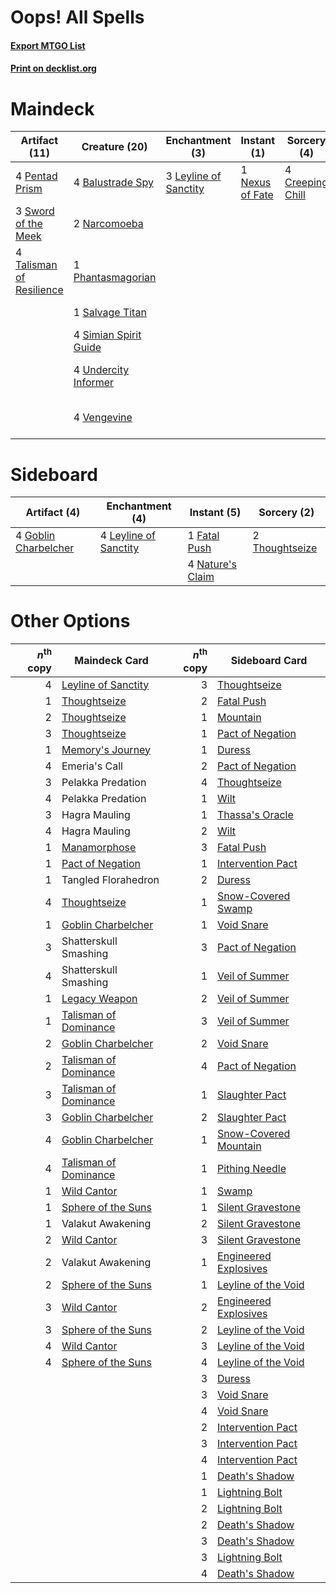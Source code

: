 # Oops! All Spells

#### [Export MTGO List](../collection/Oops!%20All%20Spells/Oops!%20All%20Spells.txt)
#### [Print on decklist.org](http://decklist.org/?deckmain=4%09Agadeem's%20Awakening%0A4%09Balustrade%20Spy%0A4%09Creeping%20Chill%0A3%09Emeria's%20Call%0A2%09Hagra%20Mauling%0A3%09Leyline%20of%20Sanctity%0A2%09Narcomoeba%0A1%09Nexus%20of%20Fate%0A2%09Pelakka%20Predation%0A4%09Pentad%20Prism%0A1%09Phantasmagorian%0A1%09Salvage%20Titan%0A4%09Sea%20Gate%20Restoration%0A2%09Shatterskull%20Smashing%0A4%09Simian%20Spirit%20Guide%0A3%09Sword%20of%20the%20Meek%0A4%09Talisman%20of%20Resilience%0A4%09Turntimber%20Symbiosis%0A4%09Undercity%20Informer%0A4%09Vengevine&deckside=1%09Fatal%20Push%0A4%09Goblin%20Charbelcher%0A4%09Leyline%20of%20Sanctity%0A4%09Nature's%20Claim%0A2%09Thoughtseize)
# Maindeck

|                                           Artifact (11)                                           |                                         Creature (20)                                          |                                        Enchantment (3)                                         |                                       Instant (1)                                        |                                        Sorcery (4)                                        |     Unknown (21)      |
|---------------------------------------------------------------------------------------------------|------------------------------------------------------------------------------------------------|------------------------------------------------------------------------------------------------|------------------------------------------------------------------------------------------|-------------------------------------------------------------------------------------------|-----------------------|
|4 [Pentad Prism](http://gatherer.wizards.com/Pages/Card/Details.aspx?multiverseid=72860)           |4 [Balustrade Spy](http://gatherer.wizards.com/Pages/Card/Details.aspx?multiverseid=366464)     |3 [Leyline of Sanctity](http://gatherer.wizards.com/Pages/Card/Details.aspx?multiverseid=204993)|1 [Nexus of Fate](http://gatherer.wizards.com/Pages/Card/Details.aspx?multiverseid=450253)|4 [Creeping Chill](http://gatherer.wizards.com/Pages/Card/Details.aspx?multiverseid=452816)|4 Agadeem's Awakening  |
|3 [Sword of the Meek](http://gatherer.wizards.com/Pages/Card/Details.aspx?multiverseid=126215)     |2 [Narcomoeba](http://gatherer.wizards.com/Pages/Card/Details.aspx?multiverseid=136140)         |                                                                                                |                                                                                          |                                                                                           |3 Emeria's Call        |
|4 [Talisman of Resilience](http://gatherer.wizards.com/Pages/Card/Details.aspx?multiverseid=464183)|1 [Phantasmagorian](http://gatherer.wizards.com/Pages/Card/Details.aspx?multiverseid=124472)    |                                                                                                |                                                                                          |                                                                                           |2 Hagra Mauling        |
|                                                                                                   |1 [Salvage Titan](http://gatherer.wizards.com/Pages/Card/Details.aspx?multiverseid=174900)      |                                                                                                |                                                                                          |                                                                                           |2 Pelakka Predation    |
|                                                                                                   |4 [Simian Spirit Guide](http://gatherer.wizards.com/Pages/Card/Details.aspx?multiverseid=442137)|                                                                                                |                                                                                          |                                                                                           |4 Sea Gate Restoration |
|                                                                                                   |4 [Undercity Informer](http://gatherer.wizards.com/Pages/Card/Details.aspx?multiverseid=366271) |                                                                                                |                                                                                          |                                                                                           |2 Shatterskull Smashing|
|                                                                                                   |4 [Vengevine](http://gatherer.wizards.com/Pages/Card/Details.aspx?multiverseid=457124)          |                                                                                                |                                                                                          |                                                                                           |4 Turntimber Symbiosis |


# Sideboard

|                                         Artifact (4)                                          |                                        Enchantment (4)                                         |                                        Instant (5)                                        |                                       Sorcery (2)                                       |
|-----------------------------------------------------------------------------------------------|------------------------------------------------------------------------------------------------|-------------------------------------------------------------------------------------------|-----------------------------------------------------------------------------------------|
|4 [Goblin Charbelcher](http://gatherer.wizards.com/Pages/Card/Details.aspx?multiverseid=438497)|4 [Leyline of Sanctity](http://gatherer.wizards.com/Pages/Card/Details.aspx?multiverseid=204993)|1 [Fatal Push](http://gatherer.wizards.com/Pages/Card/Details.aspx?multiverseid=423724)    |2 [Thoughtseize](http://gatherer.wizards.com/Pages/Card/Details.aspx?multiverseid=438676)|
|                                                                                               |                                                                                                |4 [Nature's Claim](http://gatherer.wizards.com/Pages/Card/Details.aspx?multiverseid=382316)|                                                                                         |


# Other Options

|*n*<sup>th</sup> copy|                                         Maindeck Card                                          |*n*<sup>th</sup> copy|                                         Sideboard Card                                         |
|--------------------:|------------------------------------------------------------------------------------------------|--------------------:|------------------------------------------------------------------------------------------------|
|                    4|[Leyline of Sanctity](http://gatherer.wizards.com/Pages/Card/Details.aspx?multiverseid=204993)  |                    3|[Thoughtseize](http://gatherer.wizards.com/Pages/Card/Details.aspx?multiverseid=438676)         |
|                    1|[Thoughtseize](http://gatherer.wizards.com/Pages/Card/Details.aspx?multiverseid=438676)         |                    2|[Fatal Push](http://gatherer.wizards.com/Pages/Card/Details.aspx?multiverseid=423724)           |
|                    2|[Thoughtseize](http://gatherer.wizards.com/Pages/Card/Details.aspx?multiverseid=438676)         |                    1|[Mountain](http://gatherer.wizards.com/Pages/Card/Details.aspx?multiverseid=439859)             |
|                    3|[Thoughtseize](http://gatherer.wizards.com/Pages/Card/Details.aspx?multiverseid=438676)         |                    1|[Pact of Negation](http://gatherer.wizards.com/Pages/Card/Details.aspx?multiverseid=442057)     |
|                    1|[Memory's Journey](http://gatherer.wizards.com/Pages/Card/Details.aspx?multiverseid=254134)     |                    1|[Duress](http://gatherer.wizards.com/Pages/Card/Details.aspx?multiverseid=14557)                |
|                    4|Emeria's Call                                                                                   |                    2|[Pact of Negation](http://gatherer.wizards.com/Pages/Card/Details.aspx?multiverseid=442057)     |
|                    3|Pelakka Predation                                                                               |                    4|[Thoughtseize](http://gatherer.wizards.com/Pages/Card/Details.aspx?multiverseid=438676)         |
|                    4|Pelakka Predation                                                                               |                    1|[Wilt](http://gatherer.wizards.com/Pages/Card/Details.aspx?multiverseid=479696)                 |
|                    3|Hagra Mauling                                                                                   |                    1|[Thassa's Oracle](http://gatherer.wizards.com/Pages/Card/Details.aspx?multiverseid=476324)      |
|                    4|Hagra Mauling                                                                                   |                    2|[Wilt](http://gatherer.wizards.com/Pages/Card/Details.aspx?multiverseid=479696)                 |
|                    1|[Manamorphose](http://gatherer.wizards.com/Pages/Card/Details.aspx?multiverseid=370568)         |                    3|[Fatal Push](http://gatherer.wizards.com/Pages/Card/Details.aspx?multiverseid=423724)           |
|                    1|[Pact of Negation](http://gatherer.wizards.com/Pages/Card/Details.aspx?multiverseid=442057)     |                    1|[Intervention Pact](http://gatherer.wizards.com/Pages/Card/Details.aspx?multiverseid=130680)    |
|                    1|Tangled Florahedron                                                                             |                    2|[Duress](http://gatherer.wizards.com/Pages/Card/Details.aspx?multiverseid=14557)                |
|                    4|[Thoughtseize](http://gatherer.wizards.com/Pages/Card/Details.aspx?multiverseid=438676)         |                    1|[Snow-Covered Swamp](http://gatherer.wizards.com/Pages/Card/Details.aspx?multiverseid=121256)   |
|                    1|[Goblin Charbelcher](http://gatherer.wizards.com/Pages/Card/Details.aspx?multiverseid=438497)   |                    1|[Void Snare](http://gatherer.wizards.com/Pages/Card/Details.aspx?multiverseid=383429)           |
|                    3|Shatterskull Smashing                                                                           |                    3|[Pact of Negation](http://gatherer.wizards.com/Pages/Card/Details.aspx?multiverseid=442057)     |
|                    4|Shatterskull Smashing                                                                           |                    1|[Veil of Summer](http://gatherer.wizards.com/Pages/Card/Details.aspx?multiverseid=466952)       |
|                    1|[Legacy Weapon](http://gatherer.wizards.com/Pages/Card/Details.aspx?multiverseid=135242)        |                    2|[Veil of Summer](http://gatherer.wizards.com/Pages/Card/Details.aspx?multiverseid=466952)       |
|                    1|[Talisman of Dominance](http://gatherer.wizards.com/Pages/Card/Details.aspx?multiverseid=430629)|                    3|[Veil of Summer](http://gatherer.wizards.com/Pages/Card/Details.aspx?multiverseid=466952)       |
|                    2|[Goblin Charbelcher](http://gatherer.wizards.com/Pages/Card/Details.aspx?multiverseid=438497)   |                    2|[Void Snare](http://gatherer.wizards.com/Pages/Card/Details.aspx?multiverseid=383429)           |
|                    2|[Talisman of Dominance](http://gatherer.wizards.com/Pages/Card/Details.aspx?multiverseid=430629)|                    4|[Pact of Negation](http://gatherer.wizards.com/Pages/Card/Details.aspx?multiverseid=442057)     |
|                    3|[Talisman of Dominance](http://gatherer.wizards.com/Pages/Card/Details.aspx?multiverseid=430629)|                    1|[Slaughter Pact](http://gatherer.wizards.com/Pages/Card/Details.aspx?multiverseid=130704)       |
|                    3|[Goblin Charbelcher](http://gatherer.wizards.com/Pages/Card/Details.aspx?multiverseid=438497)   |                    2|[Slaughter Pact](http://gatherer.wizards.com/Pages/Card/Details.aspx?multiverseid=130704)       |
|                    4|[Goblin Charbelcher](http://gatherer.wizards.com/Pages/Card/Details.aspx?multiverseid=438497)   |                    1|[Snow-Covered Mountain](http://gatherer.wizards.com/Pages/Card/Details.aspx?multiverseid=121233)|
|                    4|[Talisman of Dominance](http://gatherer.wizards.com/Pages/Card/Details.aspx?multiverseid=430629)|                    1|[Pithing Needle](http://gatherer.wizards.com/Pages/Card/Details.aspx?multiverseid=129526)       |
|                    1|[Wild Cantor](http://gatherer.wizards.com/Pages/Card/Details.aspx?multiverseid=96934)           |                    1|[Swamp](http://gatherer.wizards.com/Pages/Card/Details.aspx?multiverseid=439858)                |
|                    1|[Sphere of the Suns](http://gatherer.wizards.com/Pages/Card/Details.aspx?multiverseid=213776)   |                    1|[Silent Gravestone](http://gatherer.wizards.com/Pages/Card/Details.aspx?multiverseid=439846)    |
|                    1|Valakut Awakening                                                                               |                    2|[Silent Gravestone](http://gatherer.wizards.com/Pages/Card/Details.aspx?multiverseid=439846)    |
|                    2|[Wild Cantor](http://gatherer.wizards.com/Pages/Card/Details.aspx?multiverseid=96934)           |                    3|[Silent Gravestone](http://gatherer.wizards.com/Pages/Card/Details.aspx?multiverseid=439846)    |
|                    2|Valakut Awakening                                                                               |                    1|[Engineered Explosives](http://gatherer.wizards.com/Pages/Card/Details.aspx?multiverseid=50139) |
|                    2|[Sphere of the Suns](http://gatherer.wizards.com/Pages/Card/Details.aspx?multiverseid=213776)   |                    1|[Leyline of the Void](http://gatherer.wizards.com/Pages/Card/Details.aspx?multiverseid=107682)  |
|                    3|[Wild Cantor](http://gatherer.wizards.com/Pages/Card/Details.aspx?multiverseid=96934)           |                    2|[Engineered Explosives](http://gatherer.wizards.com/Pages/Card/Details.aspx?multiverseid=50139) |
|                    3|[Sphere of the Suns](http://gatherer.wizards.com/Pages/Card/Details.aspx?multiverseid=213776)   |                    2|[Leyline of the Void](http://gatherer.wizards.com/Pages/Card/Details.aspx?multiverseid=107682)  |
|                    4|[Wild Cantor](http://gatherer.wizards.com/Pages/Card/Details.aspx?multiverseid=96934)           |                    3|[Leyline of the Void](http://gatherer.wizards.com/Pages/Card/Details.aspx?multiverseid=107682)  |
|                    4|[Sphere of the Suns](http://gatherer.wizards.com/Pages/Card/Details.aspx?multiverseid=213776)   |                    4|[Leyline of the Void](http://gatherer.wizards.com/Pages/Card/Details.aspx?multiverseid=107682)  |
|                     |                                                                                                |                    3|[Duress](http://gatherer.wizards.com/Pages/Card/Details.aspx?multiverseid=14557)                |
|                     |                                                                                                |                    3|[Void Snare](http://gatherer.wizards.com/Pages/Card/Details.aspx?multiverseid=383429)           |
|                     |                                                                                                |                    4|[Void Snare](http://gatherer.wizards.com/Pages/Card/Details.aspx?multiverseid=383429)           |
|                     |                                                                                                |                    2|[Intervention Pact](http://gatherer.wizards.com/Pages/Card/Details.aspx?multiverseid=130680)    |
|                     |                                                                                                |                    3|[Intervention Pact](http://gatherer.wizards.com/Pages/Card/Details.aspx?multiverseid=130680)    |
|                     |                                                                                                |                    4|[Intervention Pact](http://gatherer.wizards.com/Pages/Card/Details.aspx?multiverseid=130680)    |
|                     |                                                                                                |                    1|[Death's Shadow](http://gatherer.wizards.com/Pages/Card/Details.aspx?multiverseid=425889)       |
|                     |                                                                                                |                    1|[Lightning Bolt](http://gatherer.wizards.com/Pages/Card/Details.aspx?multiverseid=806)          |
|                     |                                                                                                |                    2|[Lightning Bolt](http://gatherer.wizards.com/Pages/Card/Details.aspx?multiverseid=806)          |
|                     |                                                                                                |                    2|[Death's Shadow](http://gatherer.wizards.com/Pages/Card/Details.aspx?multiverseid=425889)       |
|                     |                                                                                                |                    3|[Death's Shadow](http://gatherer.wizards.com/Pages/Card/Details.aspx?multiverseid=425889)       |
|                     |                                                                                                |                    3|[Lightning Bolt](http://gatherer.wizards.com/Pages/Card/Details.aspx?multiverseid=806)          |
|                     |                                                                                                |                    4|[Death's Shadow](http://gatherer.wizards.com/Pages/Card/Details.aspx?multiverseid=425889)       |

